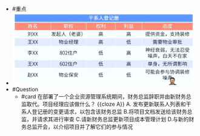 - #重点
- ![image.png](../assets/image_1748271852978_0.png)
- #Question
	- #card 在部署了一个企业资源管理系统期间，财务总监辞职并由新财务总监取代。项目经理应该做什么？ {{cloze A}} 
	  A. 发布更新联系人列表和干系人登记册的变更请求，以包含该财务总监 
	  B.将项目文档发送给该财务总监，并请求其进行审查
	  C.请新财务总监更新项目成本管理计划
	  D.与新的财务总监开会，以介绍项目并了解它们的参与情况